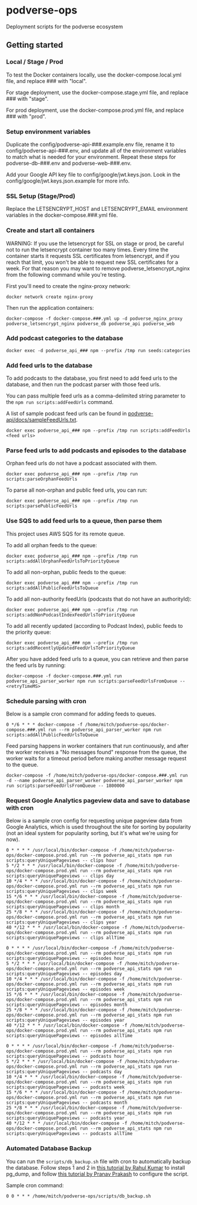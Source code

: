 # podverse-ops

Deployment scripts for the podverse ecosystem

## Getting started

### Local / Stage / Prod

To test the Docker containers locally, use the docker-compose.local.yml file, and replace \#\#\# with "local".

For stage deployment, use the docker-compose.stage.yml file, and replace \#\#\# with "stage".

For prod deployment, use the docker-compose.prod.yml file, and replace \#\#\# with "prod".

### Setup environment variables

Duplicate the config/podverse-api-\#\#\#.example.env file, rename it to config/podverse-api-\#\#\#.env, and update all of the environment variables to match what is needed for your environment. Repeat these steps for podverse-db-\#\#\#.env and podverse-web-\#\#\#.env.

Add your Google API key file to config/google/jwt.keys.json. Look in the config/google/jwt.keys.json.example for more info.

### SSL Setup (Stage/Prod)

Replace the LETSENCRYPT_HOST and LETSENCRYPT_EMAIL environment variables in the docker-compose.###.yml file.

### Create and start all containers

WARNING: If you use the letsencrypt for SSL on stage or prod, be careful
not to run the letsencrypt container too many times. Every time the container
starts it requests SSL certificates from letsencrypt, and if you reach that limit,
you won't be able to request new SSL certificates for a week. For that reason you may
want to remove podverse_letsencrypt_nginx from the following command while you're testing.

First you'll need to create the nginx-proxy network:

```
docker network create nginx-proxy
```

Then run the application containers:

```
docker-compose -f docker-compose.###.yml up -d podverse_nginx_proxy podverse_letsencrypt_nginx podverse_db podverse_api podverse_web
```

### Add podcast categories to the database

```
docker exec -d podverse_api_### npm --prefix /tmp run seeds:categories
```

### Add feed urls to the database

To add podcasts to the database, you first need to add feed urls to the
database, and then run the podcast parser with those feed urls.

You can pass multiple feed urls as a comma-delimited string parameter to the
`npm run scripts:addFeedUrls` command.

A list of sample podcast feed urls can be found in
[podverse-api/docs/sampleFeedUrls.txt](https://github.com/podverse/podverse-api/tree/deploy/docs/sampleFeedUrls.txt).

```
docker exec podverse_api_### npm --prefix /tmp run scripts:addFeedUrls <feed urls>
```

### Parse feed urls to add podcasts and episodes to the database

Orphan feed urls do not have a podcast associated with them.

```
docker exec podverse_api_### npm --prefix /tmp run scripts:parseOrphanFeedUrls
```

To parse all non-orphan and public feed urls, you can run:

```
docker exec podverse_api_### npm --prefix /tmp run scripts:parsePublicFeedUrls
```

### Use SQS to add feed urls to a queue, then parse them

This project uses AWS SQS for its remote queue.

To add all orphan feeds to the queue:

```
docker exec podverse_api_### npm --prefix /tmp run scripts:addAllOrphanFeedUrlsToPriorityQueue
```

To add all non-orphan, public feeds to the queue:

```
docker exec podverse_api_### npm --prefix /tmp run scripts:addAllPublicFeedUrlsToQueue
```

To add all non-authority feedUrls (podcasts that do not have an authorityId):

```
docker exec podverse_api_### npm --prefix /tmp run scripts:addNonPodcastIndexFeedUrlsToPriorityQueue
```

To add all recently updated (according to Podcast Index), public feeds to the priority queue:

```
docker exec podverse_api_### npm --prefix /tmp run scripts:addRecentlyUpdatedFeedUrlsToPriorityQueue
```

After you have added feed urls to a queue, you can retrieve and then parse
the feed urls by running:

```
docker-compose -f docker-compose.###.yml run podverse_api_parser_worker npm run scripts:parseFeedUrlsFromQueue -- <retryTimeMS>
```

### Schedule parsing with cron

Below is a sample cron command for adding feeds to queues.

```
0 */6 * * * docker-compose -f /home/mitch/podverse-ops/docker-compose.###.yml run --rm podverse_api_parser_worker npm run scripts:addAllPublicFeedUrlsToQueue
```

Feed parsing happens in worker containers that run continuously, and after the worker
receives a "No messages found" response from the queue, the worker waits for a
timeout period before making another message request to the queue.

```
docker-compose -f /home/mitch/podverse-ops/docker-compose.###.yml run -d --name podverse_api_parser_worker podverse_api_parser_worker npm run scripts:parseFeedUrlsFromQueue -- 1800000
```

### Request Google Analytics pageview data and save to database with cron

Below is a sample cron config for requesting unique pageview data from Google
Analytics, which is used throughout the site for sorting by popularity (not an ideal system for popularity sorting, but it's what we're using for now).

```
0 * * * * /usr/local/bin/docker-compose -f /home/mitch/podverse-ops/docker-compose.prod.yml run --rm podverse_api_stats npm run scripts:queryUniquePageviews -- clips hour
5 */2 * * * /usr/local/bin/docker-compose -f /home/mitch/podverse-ops/docker-compose.prod.yml run --rm podverse_api_stats npm run scripts:queryUniquePageviews -- clips day
10 */4 * * * /usr/local/bin/docker-compose -f /home/mitch/podverse-ops/docker-compose.prod.yml run --rm podverse_api_stats npm run scripts:queryUniquePageviews -- clips week
15 */6 * * * /usr/local/bin/docker-compose -f /home/mitch/podverse-ops/docker-compose.prod.yml run --rm podverse_api_stats npm run scripts:queryUniquePageviews -- clips month
25 */8 * * * /usr/local/bin/docker-compose -f /home/mitch/podverse-ops/docker-compose.prod.yml run --rm podverse_api_stats npm run scripts:queryUniquePageviews -- clips year
40 */12 * * * /usr/local/bin/docker-compose -f /home/mitch/podverse-ops/docker-compose.prod.yml run --rm podverse_api_stats npm run scripts:queryUniquePageviews -- clips allTime

0 * * * * /usr/local/bin/docker-compose -f /home/mitch/podverse-ops/docker-compose.prod.yml run --rm podverse_api_stats npm run scripts:queryUniquePageviews -- episodes hour
5 */2 * * * /usr/local/bin/docker-compose -f /home/mitch/podverse-ops/docker-compose.prod.yml run --rm podverse_api_stats npm run scripts:queryUniquePageviews -- episodes day
10 */4 * * * /usr/local/bin/docker-compose -f /home/mitch/podverse-ops/docker-compose.prod.yml run --rm podverse_api_stats npm run scripts:queryUniquePageviews -- episodes week
15 */6 * * * /usr/local/bin/docker-compose -f /home/mitch/podverse-ops/docker-compose.prod.yml run --rm podverse_api_stats npm run scripts:queryUniquePageviews -- episodes month
25 */8 * * * /usr/local/bin/docker-compose -f /home/mitch/podverse-ops/docker-compose.prod.yml run --rm podverse_api_stats npm run scripts:queryUniquePageviews -- episodes year
40 */12 * * * /usr/local/bin/docker-compose -f /home/mitch/podverse-ops/docker-compose.prod.yml run --rm podverse_api_stats npm run scripts:queryUniquePageviews -- episodes allTime

0 * * * * /usr/local/bin/docker-compose -f /home/mitch/podverse-ops/docker-compose.prod.yml run --rm podverse_api_stats npm run scripts:queryUniquePageviews -- podcasts hour
5 */2 * * * /usr/local/bin/docker-compose -f /home/mitch/podverse-ops/docker-compose.prod.yml run --rm podverse_api_stats npm run scripts:queryUniquePageviews -- podcasts day
10 */4 * * * /usr/local/bin/docker-compose -f /home/mitch/podverse-ops/docker-compose.prod.yml run --rm podverse_api_stats npm run scripts:queryUniquePageviews -- podcasts week
15 */6 * * * /usr/local/bin/docker-compose -f /home/mitch/podverse-ops/docker-compose.prod.yml run --rm podverse_api_stats npm run scripts:queryUniquePageviews -- podcasts month
25 */8 * * * /usr/local/bin/docker-compose -f /home/mitch/podverse-ops/docker-compose.prod.yml run --rm podverse_api_stats npm run scripts:queryUniquePageviews -- podcasts year
40 */12 * * * /usr/local/bin/docker-compose -f /home/mitch/podverse-ops/docker-compose.prod.yml run --rm podverse_api_stats npm run scripts:queryUniquePageviews -- podcasts allTime
```
### Automated Database Backup

You can run the `scripts/db_backup.sh` file with cron to automatically backup the database. Follow steps 1 and 2 in [this tutorial by Rahul Kumar](https://tecadmin.net/install-postgresql-server-on-ubuntu/) to install pg_dump, and follow [this tutorial by Pranav Prakash](https://pranavprakash.net/2017/05/16/automated-postgresql-backups/) to configure the script.

Sample cron command:

```
0 0 * * * /home/mitch/podverse-ops/scripts/db_backup.sh
```
